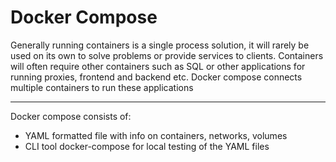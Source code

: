 # Docker Compose

Generally running containers is a single process solution, it will rarely be used on its own to solve problems or provide services to clients.
Containers will often require other containers such as SQL or other applications for running proxies, frontend and backend etc.
Docker compose connects multiple containers to run these applications 

---

Docker compose consists of:
- YAML formatted file with info on containers, networks, volumes 
- CLI tool docker-compose for local testing of the YAML files 


